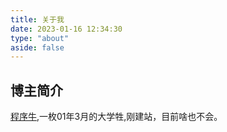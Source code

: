```yaml
---
title: 关于我
date: 2023-01-16 12:34:30
type: "about"
aside: false
---
```

## 博主简介
[程序牛](https://codertoro.top),一枚01年3月的大学牲,刚建站，目前啥也不会。